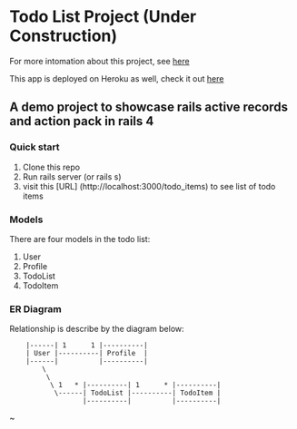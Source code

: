 # Todo List Project (Under Construction)
For more intomation about this project, see [here](https://www.coursera.org/learn/rails-with-active-record/home)

This app is deployed on Heroku as well, check it out [here](https://todo-list-siwei.herokuapp.com/todo_items)

## A demo project to showcase rails active records and action pack in rails 4

### Quick start
 1. Clone this repo 
 2. Run rails server (or rails s)
 3. visit this [URL] (http://localhost:3000/todo_items) to see list of todo items

### Models 
There are four models in the todo list:
  1. User
  2. Profile
  3. TodoList
  4. TodoItem

### ER Diagram
Relationship is describe by the diagram below:

        |------| 1      1 |----------|
        | User |----------| Profile  |
        |------|          |----------|
            \
             \
              \ 1   * |----------| 1      * |----------|
               \------| TodoList |----------| TodoItem |
                      |----------|          |----------|


~